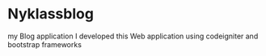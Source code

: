 # Nyklassblog
my Blog  application
I developed this Web application  using codeigniter and bootstrap frameworks
